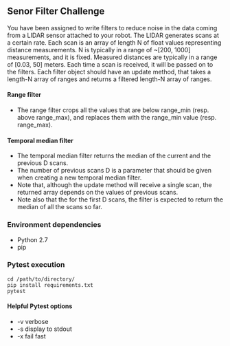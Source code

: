## Senor Filter Challenge

You have been assigned to write filters to reduce noise in the data coming from a LIDAR sensor attached to your robot. The LIDAR generates scans at a certain rate. Each scan is an array of length N of float values representing distance measurements. N is typically in a range of ~[200, 1000] measurements, and it is fixed. Measured distances are typically in a range of [0.03, 50] meters. Each time a scan is received, it will be passed on to the filters. Each filter object should have an update method, that takes a length-N array of ranges and returns a filtered length-N array of ranges.

#### Range filter

* The range filter crops all the values that are below range_min (resp. above range_max), and replaces them with the range_min value (resp. range_max).

#### Temporal median filter

* The temporal median filter returns the median of the current and the previous D scans.
* The number of previous scans D is a parameter that should be given when creating a new temporal median filter.
* Note that, although the update method will receive a single scan, the returned array depends on the values of previous scans.
* Note also that the for the first D scans, the filter is expected to return the median of all the scans so far.

### Environment dependencies
* Python 2.7
* pip

### Pytest execution

```
cd /path/to/directory/
pip install requirements.txt
pytest
```

#### Helpful Pytest options
* -v verbose
* -s display to stdout
* -x fail fast
